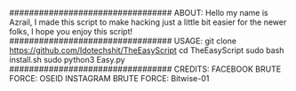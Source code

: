 #################################
ABOUT:
Hello my name is Azrail, I made this script to make hacking just a little
bit easier for the newer folks, I hope you enjoy this script!
#################################
USAGE:
git clone https://github.com/Idotechshit/TheEasyScript
cd TheEasyScript
sudo bash install.sh
sudo python3 Easy.py
#################################
CREDITS:
FACEBOOK BRUTE FORCE: OSEID
INSTAGRAM BRUTE FORCE: Bitwise-01
